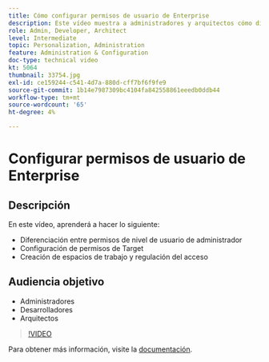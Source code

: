 ```yaml
---
title: Cómo configurar permisos de usuario de Enterprise
description: Este vídeo muestra a administradores y arquitectos cómo diferenciar los permisos de nivel de usuario administrador, configurar permisos de Target, crear espacios de trabajo y regular el acceso.
role: Admin, Developer, Architect
level: Intermediate
topic: Personalization, Administration
feature: Administration & Configuration
doc-type: technical video
kt: 5064
thumbnail: 33754.jpg
exl-id: ce159244-c541-4d7a-880d-cff7bf6f9fe9
source-git-commit: 1b14e7987309bc4104fa842558861eeedb0ddb44
workflow-type: tm+mt
source-wordcount: '65'
ht-degree: 4%

---
```


# Configurar permisos de usuario de Enterprise

## Descripción

En este vídeo, aprenderá a hacer lo siguiente:

* Diferenciación entre permisos de nivel de usuario de administrador
* Configuración de permisos de Target
* Creación de espacios de trabajo y regulación del acceso

## Audiencia objetivo

* Administradores
* Desarrolladores
* Arquitectos

>[!VIDEO](https://video.tv.adobe.com/v/33754/?quality=12)

Para obtener más información, visite la [documentación](https://experienceleague.adobe.com/docs/target/using/administer/administrating-target.html?lang=en).
